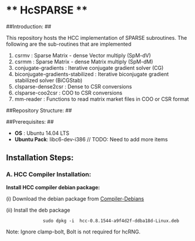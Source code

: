 # ** HcSPARSE ** #

##Introduction: ##

This repository hosts the HCC implementation of SPARSE subroutines. The following are the sub-routines that are implemented

1. csrmv  : Sparse Matrix - dense Vector multiply (SpM-dV)
2. csrmm  : Sparse Matrix - dense Matrix multiply (SpM-dM)
3. conjugate-gradients : Iterative conjugate gradient solver (CG)
4. biconjugate-gradients-stabilized : Iterative biconjugate gradient stabilized solver (BiCGStab)
5. clsparse-dense2csr : Dense to CSR conversions
6. clsparse-coo2csr : COO to CSR conversions 
7. mm-reader : Functions to read matrix market files in COO or CSR format

##Repository Structure: ##

##Prerequisites: ##
* **OS** : Ubuntu 14.04 LTS
* **Ubuntu Pack**: libc6-dev-i386
   // TODO: Need to add more items 


## Installation Steps:    

### A. HCC Compiler Installation: 
   
**Install HCC compiler debian package:**

 (i) Download the debian package from  [Compiler-Debians](https://multicorewareinc.egnyte.com/dl/TD5IwsNEx3)

 (ii) Install the deb package 
               
                  sudo dpkg -i  hcc-0.8.1544-a9f4d2f-ddba18d-Linux.deb

  Note:
      Ignore clamp-bolt, Bolt is not required for hcRNG.